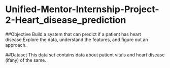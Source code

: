 # Unified-Mentor-Internship-Project-2-Heart_disease_prediction

 ##Objective
 Build a system that can predict if a patient has heart disease.Explore the data, understand the
  features, and figure out an approach.
  
 ##Dataset
 This data set contains data about patient vitals and heart disease (ifany) of the same.
